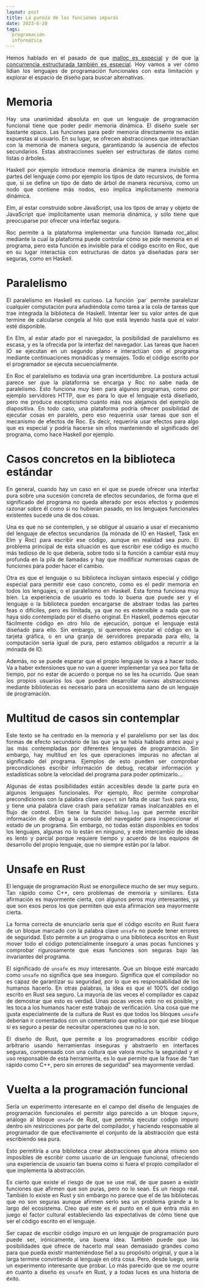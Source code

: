 ```yaml
---
layout: post
title: La pureza de las funciones impuras
date: 2023-6-20
tags:
  programación
  informática
---
```

<p style='text-align: justify;'>Hemos hablado en el pasado de que <a href="https://asielorz.github.io/malloc-es-especial/">malloc es especial</a> y de que <a href="https://asielorz.github.io/concurrencia-estructurada-especial/">la concurrencia estructurada también es especial</a>. Hoy vamos a ver cómo lidian los lenguajes de programación funcionales con esta limitación y explorar el espacio de diseño para buscar alternativas.</p>

# Memoria

<p style='text-align: justify;'>Hay una unanimidad absoluta en que un lenguaje de programación funcional tiene que poder pedir memoria dinámica. El diseño suele ser bastante opaco. Las funciones para pedir memoria directamente no están expuestas al usuario. En su lugar, se ofrecen abstracciones que interactúan con la memoria de manera segura, garantizando la ausencia de efectos secundarios. Estas abstracciones suelen ser estructuras de datos como listas o árboles. </p>

<p style='text-align: justify;'>Haskell por ejemplo introduce memoria dinámica de manera invisible en partes del lenguaje como por ejemplo los tipos de dato recursivos, de forma que, si se define un tipo de dato de árbol de manera recursiva, como un nodo que contiene más nodos, eso implica implícitamente memoria dinámica.</p>

<p style='text-align: justify;'>Elm, al estar construido sobre JavaScript, usa los tipos de array y objeto de JavaScript que implícitamente usan memoria dinámica, y sólo tiene que preocuparse por ofrecer una interfaz segura.</p>

<p style='text-align: justify;'>Roc permite a la plataforma implementar una función llamada roc_alloc mediante la cual la plataforma puede controlar cómo se pide memoria en el programa, pero esta función es invisible para el código escrito en Roc, que en su lugar interactúa con estructuras de datos ya diseñadas para ser seguras, como en Haskell.</p>

# Paralelismo

<p style='text-align: justify;'>El paralelismo en Haskell es curioso. La función `par` permite paralelizar cualquier computación pura añadiéndola como tarea a la cola de tareas que trae integrada la biblioteca de Haskell. Intentar leer su valor antes de que termine de calcularse congela al hilo que está leyendo hasta que el valor esté disponible.</p>

<p style='text-align: justify;'>En Elm, al estar atado por el navegador, la posibilidad de paralelismo es escasa, y es la ofrecida por la interfaz del navegador. Las tareas que hacen IO se ejecutan en un segundo plano e interactúan con el programa mediante continuaciones monádicas y mensajes. Todo el código escrito por el programador se ejecuta secuencialmente.</p>

<p style='text-align: justify;'>En Roc el paralelismo es todavía una gran incertidumbre. La postura actual parece ser que la plataforma se encarga y Roc no sabe nada de paralelismo. Esto funciona muy bien para algunos programas, como por ejemplo servidores HTTP, que es para lo que el lenguaje está diseñado, pero me produce escepticismo cuanto más nos alejamos del ejemplo de diapositiva. En todo caso, una plataforma podría ofrecer posibilidad de ejecutar cosas en paralelo, pero eso requeriría usar tareas que son el mecanismo de efectos de Roc. Es decir, requeriría usar efectos para algo que es especial y podría hacerse sin ellos manteniendo el significado del programa, como hace Haskell por ejemplo.</p>

# Casos concretos en la biblioteca estándar

<p style='text-align: justify;'>En general, cuando hay un caso en el que se puede ofrecer una interfaz pura sobre una sucesión concreta de efectos secundarios, de forma que el significado del programa no queda alterado por esos efectos y podemos razonar sobre él como si no hubieran pasado, en los lenguajes funcionales existentes sucede una de dos cosas.</p>

<p style='text-align: justify;'>Una es que no se contemplen, y se obligue al usuario a usar el mecanismo del lenguaje de efectos secundarios (la mónada de IO en Haskell, Task en Elm y Roc) para escribir ese código, aunque en realidad sea puro. El problema principal de esta situación es que escribir ese código es mucho más tedioso de lo que debería, sobre todo si la función a cambiar está muy profunda en la pila de llamadas y hay que modificar numerosas capas de funciones para poder hacer el cambio.</p>

<p style='text-align: justify;'>Otra es que el lenguaje o su biblioteca incluyan sintaxis especial y código especial para permitir ese caso concreto, como es el pedir memoria en todos los lenguajes, o el paralelismo en Haskell. Esta forma funciona muy bien. La experiencia de usuario es todo lo buena que puede ser y el lenguaje o la biblioteca pueden encargarse de abstraer todas las partes feas o difíciles, pero es limitada, ya que no es extensible a nada que no haya sido contemplado por el diseño original. En Haskell, podemos ejecutar fácilmente código en otro hilo de ejecución, porque el lenguaje está diseñado para ello. Sin embargo, si queremos ejecutar el código en la tarjeta gráfica, o en una granja de servidores preparada para ello, la computación sería igual de pura, pero estamos obligados a recurrir a la mónada de IO.</p>

<p style='text-align: justify;'>Además, no se puede esperar que el propio lenguaje lo vaya a hacer todo. Va a haber extensiones que no van a querer implementar ya sea por falta de tiempo, por no estar de acuerdo o porque no se les ha ocurrido. Que sean los propios usuarios los que pueden desarrollar nuevas abstracciones mediante bibliotecas es necesario para un ecosistema sano de un lenguaje de programación.</p>

# Multitud de casos sin contemplar

<p style='text-align: justify;'>Este texto se ha centrado en la memoria y el paralelismo por ser las dos formas de efecto secundario de las que ya se había hablado antes aquí y las más contempladas por diferentes lenguajes de programación. Sin embargo, hay multitud en los que operaciones impuras no afectan al significado del programa. Ejemplos de esto pueden ser comprobar precondiciones escribir información de debug, recabar información y estadísticas sobre la velocidad del programa para poder optimizarlo…</p>

<p style='text-align: justify;'>Algunas de estas posibilidades están accesibles desde la parte pura en algunos lenguajes funcionales. Por ejemplo, Roc permite comprobar precondiciones con la palabra clave <code>expect</code> sin falta de usar <code>Task</code> para eso, y tiene una palabra clave crash para señalizar ramas inalcanzables en el flujo de control. Elm tiene la función <code>Debug.log</code> que permite escribir información de debug a la consola del navegador para inspeccionar el estado de un programa. Sin embargo, no todas están disponibles en todos los lenguajes, algunas no lo están en ninguno, y este intercambio de ideas es lento y parcial porque requiere tiempo y acuerdo de los equipos de desarrollo del propio lenguaje, que no siempre están por la labor.</p>

# Unsafe en Rust

<p style='text-align: justify;'>El lenguaje de programación Rust se enorgullece mucho de ser muy seguro. Tan rápido como C++, cero problemas de memoria y similares. Esta afirmación es mayormente cierta, con algunos peros muy interesantes, ya que son esos peros los que permiten que esta afirmación sea mayormente cierta.</p>

<p style='text-align: justify;'>La forma correcta de enunciarlo sería que el código escrito en Rust fuera de un bloque marcado con la palabra clave <code>unsafe</code> no puede tener errores de seguridad. Esto permite a un programa o una biblioteca escritos en Rust mover todo el código potencialmente inseguro a unas pocas funciones y comprobar rigurosamente que esas funciones son seguras bajo las invariantes del programa.</p>

<p style='text-align: justify;'>El significado de <code>unsafe</code> es muy interesante. Que un bloque esté marcado como <code>unsafe</code> no significa que sea inseguro. Significa que el compilador no es capaz de garantizar su seguridad, por lo que es responsabilidad de los humanos hacerlo. En otras palabras, la idea es que el 100% del código escrito en Rust sea seguro. La mayoría de las veces el compilador es capaz de demostrar que esto es verdad. Unas pocas veces esto no es posible, y les toca a los humanos hacer este trabajo de verificación. Una cosa que me gusta especialmente de la cultura de Rust es que todos los bloques <code>unsafe</code> deberían ir comentados con un comentario que explica por qué ese bloque sí es seguro a pesar de necesitar operaciones que no lo son.</p>

<p style='text-align: justify;'>El diseño de Rust, que permite a los programadores escribir código arbitrario usando herramientas inseguras y abstraerlo en interfaces seguras, compensado con una cultura que valora mucho la seguridad y el uso responsable de esta herramienta, es lo que permite que la frase de “tan rápido como C++, pero sin errores de seguridad” sea mayormente verdad.</p>

# Vuelta a la programación funcional

<p style='text-align: justify;'>Sería un experimento interesante en el campo del diseño de lenguajes de programación funcionales el permitir algo parecido a un bloque <code>impure</code>, análogo al bloque <code>unsafe</code> de Rust, que permita ejecutar código impuro dentro sin restricciones por parte del compilador, y haciendo responsable al programador de que efectivamente el conjunto de la abstracción que está escribiendo sea pura.</p>

<p style='text-align: justify;'>Esto permitiría a una biblioteca crear abstracciones que ahora mismo son imposibles de escribir como usuario de un lenguaje funcional, ofreciendo una experiencia de usuario tan buena como si fuera el propio compilador el que implementa la abstracción.</p>

<p style='text-align: justify;'>Es cierto que existe el riesgo de que se use mal, de que pasen a existir funciones que afirmen que son puras, pero no lo sean. Es un riesgo real. También lo existe en Rust y sin embargo no parece que el de las bibliotecas que no son seguras aunque afirmen serlo sea un problema grande a lo largo del ecosistema. Creo que este es el punto en el que entra más en juego el factor cultural estableciendo las expectativas de cómo tiene que ser el código escrito en el lenguaje.</p>

<p style='text-align: justify;'>Ser capaz de escribir código impuro en un lenguaje de programación puro puede ser, irónicamente, una buena idea. También puede que las posibilidades que ofrece de hacerlo mal sean demasiado grandes como para que pueda existir manteniéndose fiel a su propósito original, y que a la larga termine convirtiendo al lenguaje en otra cosa. Pero, desde luego, sería un experimento interesante que probar. Lo más parecido que se me ocurre en cuanto a diseño es <code>unsafe</code> en Rust, y a todas luces es una historia de éxito.</p>

